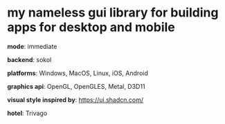 # my nameless gui library for building apps for desktop and mobile

**mode**: immediate

**backend**: sokol

**platforms**: Windows, MacOS, Linux, iOS, Android

**graphics api**: OpenGL, OpenGLES, Metal, D3D11

**visual style inspired by**: https://ui.shadcn.com/

**hotel**: Trivago